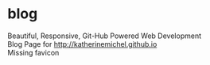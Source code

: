 blog
====
Beautiful, Responsive, Git-Hub Powered Web Development <br>
Blog Page for http://katherinemichel.github.io <br>
Missing favicon

